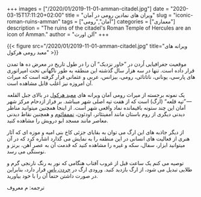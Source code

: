 +++
images = ["/2020/01/2019-11-01-amman-citadel.jpg"]
date = "2020-03-15T17:11:20+02:00"
title = "ویران های نمادین رومی در اَمان"
slug = "iconic-roman-ruins-amman"
tags = ["اَمان","رومی"]
categories = ["معماری"]
description = "The ruins of the citadel's Roman Temple of Hercules are an icon of Amman."
author = "اَلن اورث"
+++

{{< figure src="/2020/01/2019-11-01-amman-citadel.jpg" title="ویرانه های معبد رومی هرکول" >}}

موقعیت جغرافیایی اُردن در ”خاور نزدیک“ آن را در طول تاریخ در معرض ده ها تمدن قرار داده است. تنها در سه هزار سال گذشته  این منطقه به طور ناگهانی تحت امپراتوری های پارسی، یونانی، ناتاتائی، رومی، بیزانس، عربی و عثمانی قرار گرفته است که میراث آن امروزه نیز اغلب قابل مشاهده است.

<!--more-->

یک نمونه برجسته از میراث رومی اَمان ویرانه های [معبد هرکول](https://fa.wikipedia.org/wiki/%D9%85%D8%B9%D8%A8%D8%AF_%D9%87%D8%B1%DA%A9%D9%88%D9%84) در بالای جبل القلعه — ”تپه قلعه“ (ارگ) است که از هفت تپه اصلی شهر میباشد. بر فراز ازدحام مرکز شهر اَمان این چند ستونه باقیمانده نماد واقعی شهر است. از اینجا همچنین میتوانید مناظر دیدنی دیگری از روم باستان مانند آمفیتئاتر، اودئون، [نممفائوم](https://en.wikipedia.org/wiki/Nymphaeum_(Amman)) و همچنین نقاط دیدنی معاصر مانند مسجد ابو درویش را مشاهده کنید.

از دیگر جاذبه های این ارگ می توان به بقایای جزئی کاخ بنی امیه و موزه ای که آثار هنری از فعالیت های انسانی در این منطقه را به نمایش می گذارد اشاره کرد که در آن میتوانید ابزار، سفال، سکه و غیره را مشاهده کنید که قدمت آن به عصر آهن، برنز و نوسنگی می رسد.

توصیه می کنم یک ساعت قبل از غروب آفتاب هنگامی که نور به رنگ نارنجی گرم و طلایی تبدیل می شود، از ارگ بازدید کنید. ورودی ارگ در [جردن پاس](https://www.jordanpass.jo/) قرار دارد، بنابراین در صورت داشتن حتماً آن را با خود بیاورید.

ترجمه: م معروف
